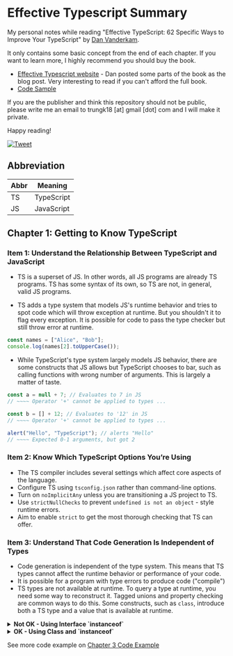 # Effective Typescript Summary

My personal notes while reading "Effective TypeScript: 62 Specific Ways to Improve Your TypeScript" by [Dan Vanderkam][author].

It only contains some basic concept from the end of each chapter. If you want to learn more, I highly recommend you should buy the book.

- [Effective Typescript website][website] - Dan posted some parts of the book as the blog post. Very interesting to read if you can't afford the full book.
- [Code Sample][github]

If you are the publisher and think this repository should not be public, please write me an email to trungk18 [at] gmail [dot] com and I will make it private.

Happy reading!

[![Tweet](https://img.shields.io/twitter/url/http/shields.io.svg?style=social)][tweet]

[tweet]: https://twitter.com/intent/tweet?text=Effective%20TypeScript%20Book%20Summary&url=https://github.com/trungk18/typescript-data-structures&hashtags=typescript

## Abbreviation

| Abbr | Meaning    |
| ---- | ---------- |
| TS   | TypeScript |
| JS   | JavaScript |

## Chapter 1: Getting to Know TypeScript

### Item 1: Understand the Relationship Between TypeScript and JavaScript

- TS is a superset of JS. In other words, all JS programs are already TS programs. TS has some syntax of its own, so TS are not, in general, valid JS programs.

- TS adds a type system that models JS's runtime behavior and tries to spot code which will throw exception at runtime. But you shouldn't it to flag every exception. It is possible for code to pass the type checker but still throw error at runtime.

```typescript
const names = ["Alice", "Bob"];
console.log(names[2].toUpperCase());
```

- While TypeScript's type system largely models JS behavior, there are some constructs that JS allows but TypeScript chooses to bar, such as calling functions with wrong number of arguments. This is largely a matter of taste.

```typescript
const a = null + 7; // Evaluates to 7 in JS
// ~~~~ Operator '+' cannot be applied to types ...

const b = [] + 12; // Evaluates to '12' in JS
// ~~~~ Operator '+' cannot be applied to types ...

alert("Hello", "TypeScript"); // alerts "Hello"
// ~~~~ Expected 0-1 arguments, but got 2
```

### Item 2: Know Which TypeScript Options You’re Using

- The TS compiler includes several settings which affect core aspects of the language.
- Configure TS using `tsconfig.json` rather than command-line options.
- Turn on `noImplicitAny` unless you are transitioning a JS project to TS.
- Use `strictNullChecks` to prevent `undefined is not an object` - style runtime errors.
- Aim to enable `strict` to get the most thorough checking that TS can offer.

### Item 3: Understand That Code Generation Is Independent of Types

- Code generation is independent of the type system. This means that TS types cannot affect the runtime behavior or performance of your code.
- It is possible for a program with type errors to produce code ("compile")
- TS types are not available at runtime. To query a type at runtime, you need some way to reconstruct it. Tagged unions and property checking are common ways to do this. Some constructs, such as `class`, introduce both a TS type and a value that is available at runtime.

<details>
<summary><b>Not OK - Using Interface `instanceof`</b></summary>

```typescript
interface Square {
  width: number;
}
interface Rectangle extends Square {
  height: number;
}
type Shape = Square | Rectangle;

function calculateArea(shape: Shape) {
  if (shape instanceof Rectangle) {
    // 'Rectangle' only refers to a type, but is being used as a value here
    return shape.width * shape.height;
    // Property 'height' does not exist on type 'Shape'
  } else {
    return shape.width * shape.width;
  }
}
```

</details>

<details>
<summary><b>OK - Using Class and `instanceof` </b></summary>

```typescript
class Square {
  constructor(public width: number) {}
}
class Rectangle extends Square {
  constructor(public width: number, public height: number) {
    super(width);
  }
}
type Shape = Square | Rectangle;

function calculateArea(shape: Shape) {
  if (shape instanceof Rectangle) {
    shape; // Type is Rectangle
    return shape.width * shape.height;
  } else {
    shape; // Type is Square
    return shape.width * shape.width; // OK
  }
}
```
</details>

See more code example on [Chapter 3 Code Example][chapter3]

[website]: https://effectivetypescript.com/
[github]: https://github.com/danvk/effective-typescript
[author]: https://github.com/danvk
[chapter3]: https://github.com/danvk/effective-typescript/tree/master/samples/ch01-intro/item-03-independent
